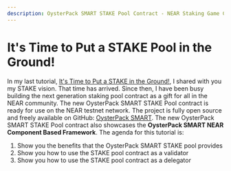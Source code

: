 ```yaml
---
description: OysterPack SMART STAKE Pool Contract - NEAR Staking Game Changer
---
```


# It's Time to Put a STAKE Pool in the Ground!

In my last tutorial, [It's Time to Put a STAKE in the Ground!][1], I shared with you my STAKE vision. That time has arrived. 
Since then, I have been busy building the next generation staking pool contract as a gift for all in the NEAR community.
The new OysterPack SMART STAKE Pool contract is ready for use on the NEAR testnet network. The project is fully open source
and freely available on GitHub: [OysterPack SMART][2]. The new OysterPack SMART STAKE Pool contract also showcases the
**OysterPack SMART NEAR Component Based Framework**. The agenda for this tutorial is:

1. Show you the benefits that the OysterPack SMART STAKE pool provides 
2. Show you how to use the STAKE pool contract as a validator
3. Show you how to use the STAKE pool contract as a delegator

[1]: https://learn.figment.io/network-documentation/near/tutorials/1-project_overview/7-stake-vision
[2]: https://github.com/oysterpack/oysterpack-smart